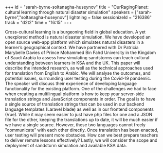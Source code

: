+++
id = "sarah-byrne-soltanagha-huseynov"
title = "OurRagingPlanet: cultural learning through natural disaster simulation"
speakers = ["sarah-byrne","soltanagha-huseynov"]
lightning = false
sessionizeId = "216386"
track = "d2t2"
time = "16:15"
+++

Cross-cultural learning is a burgeoning field in global education. A yet unexplored method is natural disaster simulation. We have developed an open source web-app platform which simulates natural disasters in a learner’s geographical context. We have partnered with Dr Patricia Marybelle Davies of Prince Mohammed Bin Fahd University in the Kingdom of Saudi Arabia to assess how simulating sandstorms can teach cultural understanding between learners in KSA and the UK.
This paper will describe the intended research, as well as the technical approaches used for translation from English to Arabic. We will analyse the outcomes, and potential issues, surrounding user testing during the Covid-19 pandemic. The speaker will discuss their experience of developing language functionality for the existing platform.
One of the challenges we had to face when creating a multilingual platform is how to keep your server-side translation strings and JavaScript components in order. The goal is to have a single source of translation strings that can be used in our backend language templates (Laravel blade) as well as in our frontend components (Vue). While it may seem easier to just have php files for one and a JSON file for the other, keeping the translations up to date, it will be much easier if we have a single source. However, these two languages cannot freely "communicate" with each other directly. Once translation has been enacted, user testing will present more obstacles. How can we best prepare teachers to deliver remote lessons effectively? Lastly, we will consider the scope and deployment of sandstorm simulation and available KSA data.